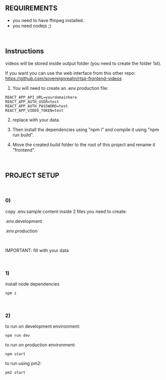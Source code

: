 ## REQUIREMENTS

- you need to have ffmpeg installed.
- you need nodejs ;)

<br>

## Instructions

videos will be stored inside output folder (you need to create the folder 1st).

If you want you can use the web interface from this other repo: 
https://github.com/sovereignrealm/rtsp-frontend-videos

1. You will need to create an .env.production  file:

```
REACT_APP_API_URL=yourdomainhere
REACT_APP_AUTH_USER=test
REACT_APP_AUTH_PASSWORD=test
REACT_APP_VIDEO_TOKEN=test
```

2. replace with your data.

3. Then install the dependencies using "npm i" and compile it using "npm run build".

4. Move the created build folder to the root of this project and rename it "frontend".

<br>

## PROJECT SETUP

<br>

### 0)


copy .env.sample content inside 2 files you need to create:

.env.development

.env.production

<br>

IMPORTANT: fill with your data

<br>

### 1)


install node dependencies

``
npm i
``

<br>

### 2)


to run on development environment:

``
npm run dev
``

to run on production environment:

``
npm start
``

to run using pm2:

``
pm2 start
``
